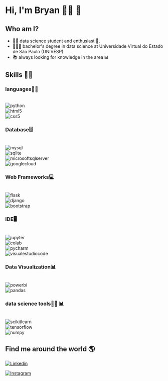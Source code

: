 # **Hi, I'm Bryan** 👨‍💻 👋 

## Who am I?

* 👨‍💻 data science student and enthusiast 🥰.
* 🧑🏽‍🎓 bachelor's degree in data science at Universidade Virtual do Estado de São Paulo (UNIVESP)
* 📚 always looking for knowledge in the area 📊

## Skills 👩‍💻

### **languages**👨‍💻

<div style="dysplay: inline-block"><br/>
  <img aling="center" alt="python" src="https://img.shields.io/badge/Python-FFD43B?style=for-the-badge&logo=python&logoColor=darkgreen" /><br>
  <img aling="center" alt="html5" src="https://img.shields.io/badge/HTML5-E34F26?style=for-the-badge&logo=html5&logoColor=white" /><br>
  <img aling="center" alt="css5" src="https://img.shields.io/badge/CSS3-1572B6?style=for-the-badge&logo=css3&logoColor=white" /><br>
</div>

### **Database**🗄️

<div style="dysplay: inline-block"><br/>
  <img aling="center" alt="mysql" src="https://img.shields.io/badge/MySQL-00000F?style=for-the-badge&logo=mysql&logoColor=white" /><br>
  <img aling="center" alt="sqlite" src="https://img.shields.io/badge/SQLite-07405E?style=for-the-badge&logo=sqlite&logoColor=white" /><br>
  <img aling="center" alt="microsoftsqlserver" src="https://img.shields.io/badge/Microsoft_SQL_Server-CC2927?style=for-the-badge&logo=microsoft-sql-server&logoColor=white" /><br>
  <img aling="center" alt="googlecloud" src="https://img.shields.io/badge/Google_Cloud-4285F4?style=for-the-badge&logo=google-cloud&logoColor=white" /><br>
</div>

### **Web Frameworks**💻

<div style="dysplay: inline-block"><br/>
  <img aling="center" alt="flask" src="https://img.shields.io/badge/Flask-000000?style=for-the-badge&logo=flask&logoColor=white" /><br>
  <img aling="center" alt="django" src="https://img.shields.io/badge/Django-092E20?style=for-the-badge&logo=django&logoColor=white" /><br>
  <img aling="center" alt="bootstrap" src="https://img.shields.io/badge/Bootstrap-563D7C?style=for-the-badge&logo=bootstrap&logoColor=white" /><br>
</div>

### **IDE**🖥️

<div style="dysplay: inline-block"><br/>
  <img aling="center" alt="jupyter" src="https://img.shields.io/badge/Jupyter-F37626.svg?&style=for-the-badge&logo=Jupyter&logoColor=white" /><br>
  <img aling="center" alt="colab" src="https://img.shields.io/badge/Colab-F9AB00?style=for-the-badge&logo=googlecolab&color=525252" /><br>
  <img aling="center" alt="pycharm" src="https://img.shields.io/badge/PyCharm-000000.svg?&style=for-the-badge&logo=PyCharm&logoColor=white" /><br>
  <img aling="center" alt="visualestudiocode" src="https://img.shields.io/badge/Visual_Studio_Code-0078D4?style=for-the-badge&logo=visual%20studio%20code&logoColor=white" /><br>
</div>

### **Data Visualization**📊

<div style="dysplay: inline-block"><br/>
  <img aling="center" alt="powerbi" src="https://img.shields.io/badge/PowerBI-F2C811?style=for-the-badge&logo=Power%20BI&logoColor=white" /><br>
  <img aling="center" alt="pandas" src="https://img.shields.io/badge/Pandas-2C2D72?style=for-the-badge&logo=pandas&logoColor=white" /><br>
</div>

### **data science tools**👨‍💻 📊

<div style="dysplay: inline-block"><br/>
  <img aling="center" alt="scikitlearn" src="https://img.shields.io/badge/scikit_learn-F7931E?style=for-the-badge&logo=scikit-learn&logoColor=white" /><br>
  <img aling="center" alt="tensorflow" src="https://img.shields.io/badge/TensorFlow-FF6F00?style=for-the-badge&logo=TensorFlow&logoColor=white" /><br>
  <img aling="center" alt="numpy" src="https://img.shields.io/badge/Numpy-777BB4?style=for-the-badge&logo=numpy&logoColor=white" /><br>
</div>

## Find me around the world :earth_americas:
[![Linkedin](https://img.shields.io/badge/LinkedIn-0077B5?style=for-the-badge&logo=linkedin&logoColor=white)](https://www.linkedin.com/in/bryan-vette-cardoso-807a3a225/)

[![Instagram](https://img.shields.io/badge/Instagram-E4405F?style=for-the-badge&logo=instagram&logoColor=white)](https://www.instagram.com/v.cardoso_97/)
